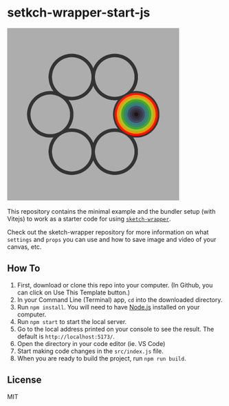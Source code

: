 # setkch-wrapper-start-js

<img src="./demo.gif" width=400 height=400>

This repository contains the minimal example and the bundler setup (with Vitejs) to work as a starter code for using [`sketch-wrapper`](https://github.com/cdaein/sketch-wrapper).

Check out the sketch-wrapper repository for more information on what `settings` and `props` you can use and how to save image and video of your canvas, etc.

## How To

1. First, download or clone this repo into your computer. (In Github, you can click on Use This Template button.)
1. In your Command Line (Terminal) app, `cd` into the downloaded directory.
1. Run `npm install`. You will need to have [Node.js](https://nodejs.org/en/) installed on your computer.
1. Run `npm start` to start the local server.
1. Go to the local address printed on your console to see the result. The default is `http://localhost:5173/`.
1. Open the directory in your code editor (ie. VS Code)
1. Start making code changes in the `src/index.js` file.
1. When you are ready to build the project, run `npm run build`.

## License

MIT
